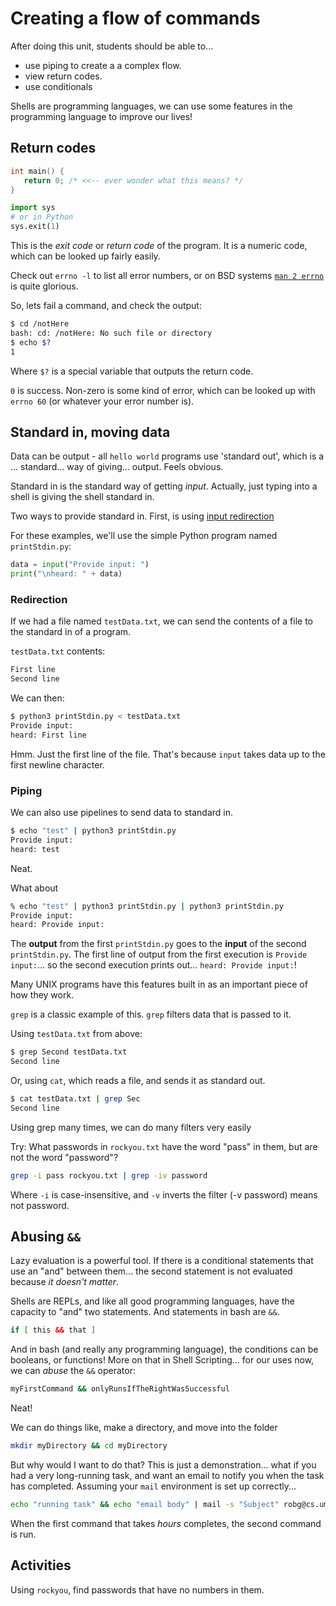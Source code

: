 Creating a flow of commands
===========================

After doing this unit, students should be able to...

* use piping to create a a complex flow.
* view return codes.
* use conditionals

Shells are programming languages, we can use some features in the
programming language to improve our lives!

Return codes
------------

```C
int main() {
   return 0; /* <<-- ever wonder what this means? */
}
```

```python
import sys
# or in Python
sys.exit(1)
```

This is the *exit code* or *return code* of the program. It is a numeric code,
which can be looked up fairly easily.

Check out `errno -l` to list all error numbers, or on BSD systems
[`man 2 errno`](https://www.freebsd.org/cgi/man.cgi?query=errno&sektion=2&manpath=freebsd-release-ports)
is quite glorious.

So, lets fail a command, and check the output:

```sh
$ cd /notHere
bash: cd: /notHere: No such file or directory
$ echo $?
1
```

Where `$?` is a special variable that outputs the return code.

`0` is success. Non-zero is some kind of error, which can be looked up with
`errno 60` (or whatever your error number is).

Standard in, moving data
-------------------------

Data can be output - all `hello world` programs use 'standard out', which is
a ... standard... way of giving... output. Feels obvious.

Standard in is the standard way of getting *input*. Actually, just typing into
a shell is giving the shell standard in.

Two ways to provide standard in. First, is using
[input redirection](https://www.gnu.org/software/bash/manual/html_node/Redirections.html)

For these examples, we'll use the simple Python program named `printStdin.py`:

```python
data = input("Provide input: ")
print("\nheard: " + data)
```

### Redirection

If we had a file named `testData.txt`, we can send the contents of a file
to the standard in of a program.

`testData.txt` contents:

```txt
First line
Second line
```

We can then:

```bash
$ python3 printStdin.py < testData.txt 
Provide input: 
heard: First line
```

Hmm. Just the first line of the file. That's because `input` takes data up
to the first newline character.

### Piping

We can also use pipelines to send data to standard in.

```sh
$ echo "test" | python3 printStdin.py
Provide input: 
heard: test
```

Neat.

What about

```sh
% echo "test" | python3 printStdin.py | python3 printStdin.py
Provide input: 
heard: Provide input: 
```

The **output** from the first `printStdin.py` goes to the **input** of the
second `printStdin.py`. The first line of output from the first execution
is `Provide input:`... so the second execution prints out...
`heard: Provide input:`!

Many UNIX programs have this features built in as an important piece of how
they work.

`grep` is a classic example of this. `grep` filters data that is passed to
it.

Using `testData.txt` from above:

```sh
$ grep Second testData.txt 
Second line
```

Or, using `cat`, which reads a file, and sends it as standard out.

```sh
$ cat testData.txt | grep Sec
Second line
```

Using grep many times, we can do many filters very easily

Try: What passwords in `rockyou.txt` have the word "pass" in them, but are
not the word "password"?

```sh
grep -i pass rockyou.txt | grep -iv password
```

Where `-i` is case-insensitive, and `-v` inverts the filter (-v password) means
not password.

Abusing `&&`
------------

Lazy evaluation is a powerful tool. If there is a conditional statements
that use an "and" between them... the second statement is not evaluated
because *it doesn't matter*.

Shells are REPLs, and like all good programming languages, have the
capacity to "and" two statements. And statements in bash are `&&`.

```sh
if [ this && that ]
```

And in bash (and really any programming language), the conditions
can be booleans, or functions! More on that in Shell Scripting...
for our uses now, we can *abuse* the `&&` operator:

```sh
myFirstCommand && onlyRunsIfTheRightWasSuccessful
```

Neat!

We can do things like, make a directory, and move into the folder

```sh
mkdir myDirectory && cd myDirectory
```

But why would I want to do that?
This is just a demonstration...
what if you had a very long-running
task, and want an email to notify you when the task has completed.
Assuming your `mail` environment is set up correctly...

```sh
echo "running task" && echo "email body" | mail -s "Subject" robg@cs.umanitoba.ca
```

When the first command that takes *hours* completes, the second command is run.

Activities
----------

Using `rockyou`, find passwords that have no numbers in them.
